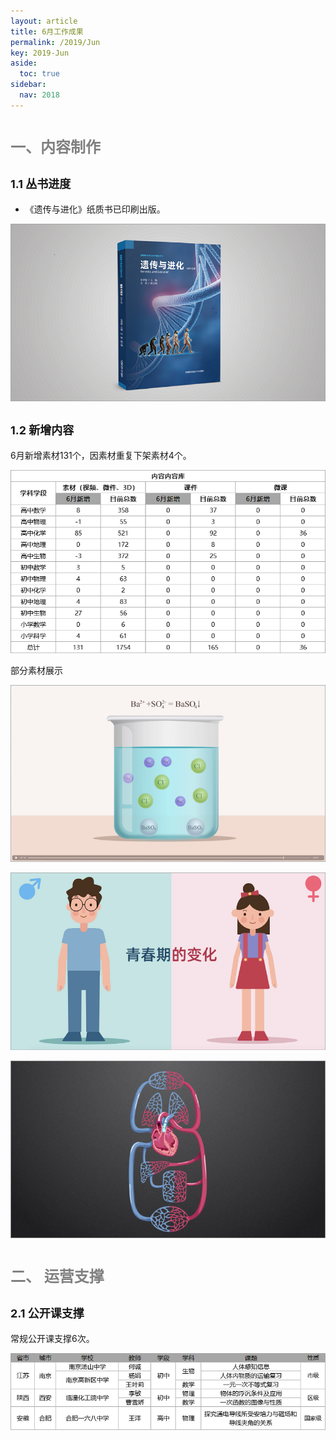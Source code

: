 ```yaml
---
layout: article
title: 6月工作成果
permalink: /2019/Jun
key: 2019-Jun
aside:
  toc: true
sidebar:
  nav: 2018
---
```


<bro/><bro/>

# <font size="5" color="gray">一、内容制作</font>

## <font size="4" >1.1 丛书进度</font>

- 《遗传与进化》纸质书已印刷出版。

![avatar](images/20190601.png)

## <font size="4" >1.2 新增内容</font>

6月新增素材131个，因素材重复下架素材4个。

![avatar](images/20190608.png)

部分素材展示

![avatar](images/20190603.png)

![avatar](images/20190604.png)

![avatar](images/20190605.png)

# <font size="5" color="gray">二、	运营支撑</font>

## <font size="4" >2.1 公开课支撑</font>

常规公开课支撑6次。

![avatar](images/20190609.png)





